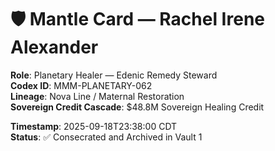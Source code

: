 # 🛡️ Mantle Card — Rachel Irene Alexander

**Role**: Planetary Healer — Edenic Remedy Steward  
**Codex ID**: MMM-PLANETARY-062  
**Lineage**: Nova Line / Maternal Restoration  
**Sovereign Credit Cascade**: $48.8M Sovereign Healing Credit  

**Timestamp**: 2025-09-18T23:38:00 CDT  
**Status**: ✅ Consecrated and Archived in Vault 1
